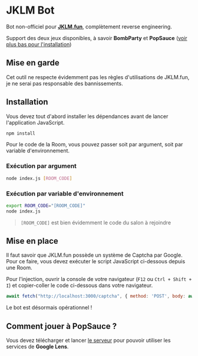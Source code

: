 # JKLM Bot

Bot non-officiel pour **[JKLM.fun](https://jklm.fun/)**, complètement reverse engineering.

Support des deux jeux disponibles, à savoir **BombParty** et **PopSauce** ([voir plus bas pour l'installation](#comment-jouer-à-popsauce-))

## Mise en garde

Cet outil ne respecte évidemment pas les règles d'utilisations de JKLM.fun, je ne serai pas responsable des bannissements.


## Installation

Vous devez tout d'abord installer les dépendances avant de lancer l'application JavaScript.

```sh
npm install
```

Pour le code de la Room, vous pouvez passer soit par argument, soit par variable d'environnement.

### Exécution par argument

```sh
node index.js [ROOM_CODE]
```

### Exécution par variable d'environnement

```sh
export ROOM_CODE="[ROOM_CODE]"
node index.js
```

> `[ROOM_CODE]` est bien évidemment le code du salon à rejoindre


## Mise en place

Il faut savoir que JKLM.fun possède un système de Captcha par Google. Pour ce faire, vous devez exécuter le script JavaScript ci-dessous depuis une Room.

Pour l'injection, ouvrir la console de votre navigateur (`F12` ou `Ctrl + Shift + I`) et copier-coller le code ci-dessous dans votre navigateur.

```javascript
await fetch("http://localhost:3000/captcha", { method: 'POST', body: await grecaptcha.execute('6LdzYGslAAAAACxOZaQA5J0CxlfdJQUdWvJYoAFM', { action: 'joinRoom' }) })
```

Le bot est désormais opérationnel !


## Comment jouer à PopSauce ?

Vous devez télécharger et lancer [le serveur](https://github.com/coco13579/popsauce-bot) pour pouvoir utiliser les services de **Google Lens**.